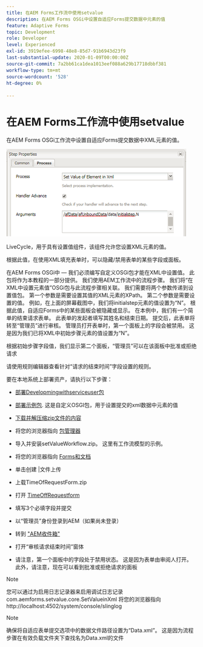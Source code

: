 ```yaml
---
title: 在AEM Forms工作流中使用setvalue
description: 在AEM Forms OSGi中设置自适应Forms提交数据中元素的值
feature: Adaptive Forms
topic: Development
role: Developer
level: Experienced
exl-id: 3919efee-6998-48e8-85d7-91b6943d23f9
last-substantial-update: 2020-01-09T00:00:00Z
source-git-commit: 7a2bb61ca1dea1013eef088a629b17718dbbf381
workflow-type: tm+mt
source-wordcount: '528'
ht-degree: 0%

---
```


# 在AEM Forms工作流中使用setvalue

在AEM Forms OSGi工作流中设置自适应Forms提交数据中XML元素的值。

![SetValue](assets/setvalue.png)

LiveCycle，用于具有设置值组件，该组件允许您设置XML元素的值。

根据此值，在使用XML填充表单时，可以隐藏/禁用表单的某些字段或面板。

在AEM Forms OSGi中 — 我们必须编写自定义OSGi包才能在XML中设置值。 此包将作为本教程的一部分提供。
我们使用AEM工作流中的流程步骤。 我们将“在XML中设置元素值”OSGi包与此流程步骤相关联。
我们需要将两个参数传递到设置值包。 第一个参数是需要设置其值的XML元素的XPath。 第二个参数是需要设置的值。
例如，在上面的屏幕截图中，我们将initialstep元素的值设置为“N”。
根据此值，自适应Forms中的某些面板会被隐藏或显示。
在本例中，我们有一个简单的结束请求表单。 此表单的发起者填写其姓名和结束日期。 提交后，此表单将转至“管理员”进行审核。 管理员打开表单时，第一个面板上的字段会被禁用。 这是因为我们已将XML中初始步骤元素的值设置为“N”。

根据初始步骤字段值，我们显示第二个面板，“管理员”可以在该面板中批准或拒绝请求

请使用规则编辑器查看针对“请求的结束时间”字段设置的规则。

要在本地系统上部署资产，请执行以下步骤：

* [部署Developmingwithserviceuser包](/help/forms/assets/common-osgi-bundles/DevelopingWithServiceUser.jar)

* [部署示例包](/help/forms/assets/common-osgi-bundles/SetValueApp.core-1.0-SNAPSHOT.jar). 这是自定义OSGI包，用于设置提交的xml数据中元素的值

* [下载并解压缩zip文件的内容](assets/setvalueassets.zip)
* 将您的浏览器指向 [包管理器](http://localhost:4502/crx/packmgr/index.jsp)
* 导入并安装setValueWorkflow.zip。 这里有工作流模型的示例。
* 将您的浏览器指向 [Forms和文档](http://localhost:4502/aem/forms.html/content/dam/formsanddocuments)
* 单击创建 |文件上传
* 上载TimeOfRequestForm.zip
* 打开 [TimeOffRequestform](http://localhost:4502/content/dam/formsanddocuments/timeoffapplication/jcr:content?wcmmode=disabled)
* 填写3个必填字段并提交
* 以“管理员”身份登录到AEM（如果尚未登录）
* 转到 [&quot;AEM收件箱&quot;](http://localhost:4502/aem/inbox)
* 打开“审核请求结束时间”窗体
* 请注意，第一个面板中的字段处于禁用状态。 这是因为表单由审阅人打开。 此外，请注意，现在可以看到批准或拒绝请求的面板

>[!NOTE]
>
>您可以通过为启用日志记录器来启用调试日志记录
>com.aemforms.setvalue.core.SetValueinXml
>将您的浏览器指向http://localhost:4502/system/console/slinglog

>[!NOTE]
>
>确保将自适应表单提交选项中的数据文件路径设置为“Data.xml”。 这是因为流程步骤在有效负载文件夹下查找名为Data.xml的文件
